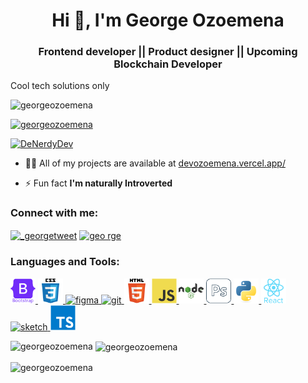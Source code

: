 <h1 align="center">Hi 👋, I'm George Ozoemena</h1>
<h3 align="center">Frontend developer || Product designer || Upcoming Blockchain Developer</h3>
<p>Cool tech solutions only</p>

<p align="left"> <img src="https://komarev.com/ghpvc/?username=georgeozoemena&label=Profile%20views&color=0e75b6&style=flat" alt="georgeozoemena" /> </p>

<p align="left"> <a href="https://github.com/ryo-ma/github-profile-trophy"><img src="https://github-profile-trophy.vercel.app/?username=georgeozoemena" alt="georgeozoemena" /></a> </p>

<p align="left"> <a href="https://twitter.com/DeNerdyDev" target="blank"><img src="https://img.shields.io/twitter/follow/DeNerdyDev?logo=twitter&style=for-the-badge" alt="DeNerdyDev" /></a> </p>

- 👨‍💻 All of my projects are available at [devozoemena.vercel.app/](devozoemena.vercel.app/)

- ⚡ Fun fact **I'm naturally Introverted**

<h3 align="left">Connect with me:</h3>
<p align="left">
<a href="https://twitter.com/DeNerdyDev" target="blank"><img align="center" src="https://raw.githubusercontent.com/rahuldkjain/github-profile-readme-generator/master/src/images/icons/Social/twitter.svg" alt="_georgetweet" height="30" width="40" /></a>
<a href="https://fb.com/geo rge" target="blank"><img align="center" src="https://raw.githubusercontent.com/rahuldkjain/github-profile-readme-generator/master/src/images/icons/Social/facebook.svg" alt="geo rge" height="30" width="40" /></a>
</p>

<h3 align="left">Languages and Tools:</h3>
<p align="left"> <a href="https://getbootstrap.com" target="_blank" rel="noreferrer"> <img src="https://raw.githubusercontent.com/devicons/devicon/master/icons/bootstrap/bootstrap-plain-wordmark.svg" alt="bootstrap" width="40" height="40"/> </a> <a href="https://www.w3schools.com/css/" target="_blank" rel="noreferrer"> <img src="https://raw.githubusercontent.com/devicons/devicon/master/icons/css3/css3-original-wordmark.svg" alt="css3" width="40" height="40"/> </a> <a href="https://www.figma.com/" target="_blank" rel="noreferrer"> <img src="https://www.vectorlogo.zone/logos/figma/figma-icon.svg" alt="figma" width="40" height="40"/> </a> <a href="https://git-scm.com/" target="_blank" rel="noreferrer"> <img src="https://www.vectorlogo.zone/logos/git-scm/git-scm-icon.svg" alt="git" width="40" height="40"/> </a> <a href="https://www.w3.org/html/" target="_blank" rel="noreferrer"> <img src="https://raw.githubusercontent.com/devicons/devicon/master/icons/html5/html5-original-wordmark.svg" alt="html5" width="40" height="40"/> </a> <a href="https://developer.mozilla.org/en-US/docs/Web/JavaScript" target="_blank" rel="noreferrer"> <img src="https://raw.githubusercontent.com/devicons/devicon/master/icons/javascript/javascript-original.svg" alt="javascript" width="40" height="40"/> </a> <a href="https://nodejs.org" target="_blank" rel="noreferrer"> <img src="https://raw.githubusercontent.com/devicons/devicon/master/icons/nodejs/nodejs-original-wordmark.svg" alt="nodejs" width="40" height="40"/> </a> <a href="https://www.photoshop.com/en" target="_blank" rel="noreferrer"> <img src="https://raw.githubusercontent.com/devicons/devicon/master/icons/photoshop/photoshop-line.svg" alt="photoshop" width="40" height="40"/> </a> <a href="https://www.python.org" target="_blank" rel="noreferrer"> <img src="https://raw.githubusercontent.com/devicons/devicon/master/icons/python/python-original.svg" alt="python" width="40" height="40"/> </a> <a href="https://reactjs.org/" target="_blank" rel="noreferrer"> <img src="https://raw.githubusercontent.com/devicons/devicon/master/icons/react/react-original-wordmark.svg" alt="react" width="40" height="40"/> </a> <a href="https://www.sketch.com/" target="_blank" rel="noreferrer"> <img src="https://www.vectorlogo.zone/logos/sketchapp/sketchapp-icon.svg" alt="sketch" width="40" height="40"/> </a> <a href="https://www.typescriptlang.org/" target="_blank" rel="noreferrer"> <img src="https://raw.githubusercontent.com/devicons/devicon/master/icons/typescript/typescript-original.svg" alt="typescript" width="40" height="40"/> </a> </p>

<p><img align="left" src="https://github-readme-stats.vercel.app/api/top-langs?username=georgeozoemena&show_icons=true&locale=en&layout=compact" alt="georgeozoemena" /></p>

<p>&nbsp;<img align="center" src="https://github-readme-stats.vercel.app/api?username=georgeozoemena&show_icons=true&locale=en" alt="georgeozoemena" /></p>

<p><img align="center" src="https://github-readme-streak-stats.herokuapp.com/?user=georgeozoemena&" alt="georgeozoemena" /></p>
